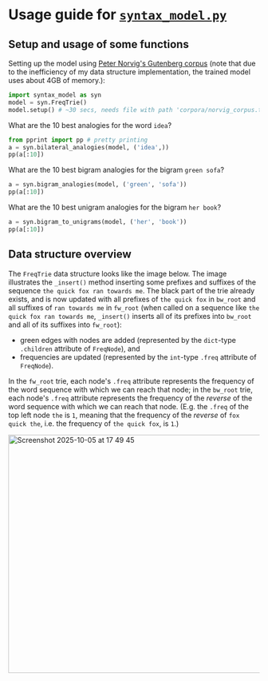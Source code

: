 # Usage guide for [`syntax_model.py`](https://github.com/matyaslagos/analogical-path-models/blob/main/syntax_model.py)

## Setup and usage of some functions

Setting up the model using [Peter Norvig's Gutenberg corpus](https://github.com/matyaslagos/analogical-path-models/blob/main/corpora/norvig_corpus.txt) (note that due to the inefficiency of my data structure implementation, the trained model uses about 4GB of memory.):
```python
import syntax_model as syn
model = syn.FreqTrie()
model.setup() # ~30 secs, needs file with path 'corpora/norvig_corpus.txt'
```

What are the 10 best analogies for the word `idea`?
```python
from pprint import pp # pretty printing
a = syn.bilateral_analogies(model, ('idea',))
pp(a[:10])
```
What are the 10 best bigram analogies for the bigram `green sofa`?
```python
a = syn.bigram_analogies(model, ('green', 'sofa'))
pp(a[:10])
```
What are the 10 best unigram analogies for the bigram `her book`?
```python
a = syn.bigram_to_unigrams(model, ('her', 'book'))
pp(a[:10])
```

## Data structure overview

The `FreqTrie` data structure looks like the image below. The image illustrates the `_insert()` method inserting some prefixes and suffixes of the sequence `the quick fox ran towards me`. The black part of the trie already exists, and is now updated with all prefixes of `the quick fox` in `bw_root` and all suffixes of `ran towards me` in `fw_root` (when called on a sequence like `the quick fox ran towards me`, `_insert()` inserts all of its prefixes into `bw_root` and all of its suffixes into `fw_root`):
- green edges with nodes are added (represented by the `dict`-type `.children` attribute of `FreqNode`), and
- frequencies are updated (represented by the `int`-type `.freq` attribute of `FreqNode`).

In the `fw_root` trie, each node's `.freq` attribute represents the frequency of the word sequence with which we can reach that node; in the `bw_root` trie, each node's `.freq` attribute represents the frequency of the _reverse_ of the word sequence with which we can reach that node. (E.g. the `.freq` of the top left node `the` is `1`, meaning that the frequency of the _reverse_ of `fox quick the`, i.e. the frequency of `the quick fox`, is `1`.)

<img width="799" height="477" alt="Screenshot 2025-10-05 at 17 49 45" src="https://github.com/user-attachments/assets/92d3998f-4fcf-4762-a3e3-495947dd33dc" />
